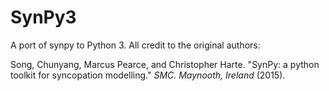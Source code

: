 # SynPy3
A port of synpy to Python 3. All credit to the original authors:

Song, Chunyang, Marcus Pearce, and Christopher Harte. "SynPy: a python toolkit for syncopation modelling." *SMC. Maynooth, Ireland* (2015).
